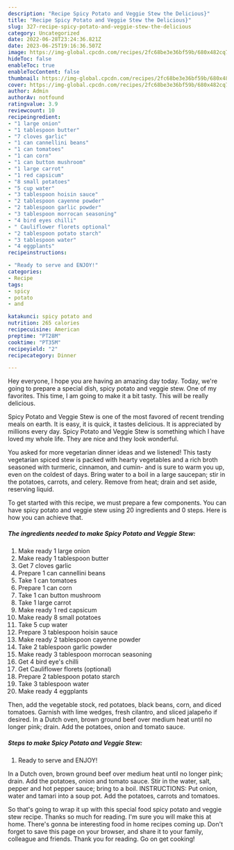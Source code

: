 ```yaml
---
description: "Recipe Spicy Potato and Veggie Stew the Delicious}"
title: "Recipe Spicy Potato and Veggie Stew the Delicious}"
slug: 327-recipe-spicy-potato-and-veggie-stew-the-delicious
category: Uncategorized
date: 2022-06-28T23:24:36.821Z
date: 2023-06-25T19:16:36.507Z
image: https://img-global.cpcdn.com/recipes/2fc68be3e36bf59b/680x482cq70/spicy-potato-and-veggie-stew-recipe-main-photo.jpg
hideToc: false
enableToc: true
enableTocContent: false
thumbnail: https://img-global.cpcdn.com/recipes/2fc68be3e36bf59b/680x482cq70/spicy-potato-and-veggie-stew-recipe-main-photo.jpg
cover: https://img-global.cpcdn.com/recipes/2fc68be3e36bf59b/680x482cq70/spicy-potato-and-veggie-stew-recipe-main-photo.jpg
author: Admin
authorAv: notfound
ratingvalue: 3.9
reviewcount: 10
recipeingredient:
- "1 large onion"
- "1 tablespoon butter"
- "7 cloves garlic"
- "1 can cannellini beans"
- "1 can tomatoes"
- "1 can corn"
- "1 can button mushroom"
- "1 large carrot"
- "1 red capsicum"
- "8 small potatoes"
- "5 cup water"
- "3 tablespoon hoisin sauce"
- "2 tablespoon cayenne powder"
- "2 tablespoon garlic powder"
- "3 tablespoon morrocan seasoning"
- "4 bird eyes chilli"
- " Cauliflower florets optional"
- "2 tablespoon potato starch"
- "3 tablespoon water"
- "4 eggplants"
recipeinstructions:

- "Ready to serve and ENJOY!"
categories:
- Recipe
tags:
- spicy
- potato
- and

katakunci: spicy potato and 
nutrition: 265 calories
recipecuisine: American
preptime: "PT28M"
cooktime: "PT35M"
recipeyield: "2"
recipecategory: Dinner

---
```



Hey everyone, I hope you are having an amazing day today. Today, we're going to prepare a special dish, spicy potato and veggie stew. One of my favorites. This time, I am going to make it a bit tasty. This will be really delicious.

Spicy Potato and Veggie Stew is one of the most favored of recent trending meals on earth. It is easy, it is quick, it tastes delicious. It is appreciated by millions every day. Spicy Potato and Veggie Stew is something which I have loved my whole life. They are nice and they look wonderful.

You asked for more vegetarian dinner ideas and we listened! This tasty vegetarian spiced stew is packed with hearty vegetables and a rich broth seasoned with turmeric, cinnamon, and cumin- and is sure to warm you up, even on the coldest of days. Bring water to a boil in a large saucepan; stir in the potatoes, carrots, and celery. Remove from heat; drain and set aside, reserving liquid.


To get started with this recipe, we must prepare a few components. You can have spicy potato and veggie stew using 20 ingredients and 0 steps. Here is how you can achieve that.

<!--inarticleads1-->

##### The ingredients needed to make Spicy Potato and Veggie Stew:

1. Make ready 1 large onion
1. Make ready 1 tablespoon butter
1. Get 7 cloves garlic
1. Prepare 1 can cannellini beans
1. Take 1 can tomatoes
1. Prepare 1 can corn
1. Take 1 can button mushroom
1. Take 1 large carrot
1. Make ready 1 red capsicum
1. Make ready 8 small potatoes
1. Take 5 cup water
1. Prepare 3 tablespoon hoisin sauce
1. Make ready 2 tablespoon cayenne powder
1. Take 2 tablespoon garlic powder
1. Make ready 3 tablespoon morrocan seasoning
1. Get 4 bird eye&#39;s chilli
1. Get  Cauliflower florets (optional)
1. Prepare 2 tablespoon potato starch
1. Take 3 tablespoon water
1. Make ready 4 eggplants


Then, add the vegetable stock, red potatoes, black beans, corn, and diced tomatoes. Garnish with lime wedges, fresh cilantro, and sliced jalapeño if desired. In a Dutch oven, brown ground beef over medium heat until no longer pink; drain. Add the potatoes, onion and tomato sauce. 

<!--inarticleads2-->

##### Steps to make Spicy Potato and Veggie Stew:


1. Ready to serve and ENJOY!

In a Dutch oven, brown ground beef over medium heat until no longer pink; drain. Add the potatoes, onion and tomato sauce. Stir in the water, salt, pepper and hot pepper sauce; bring to a boil. INSTRUCTIONS: Put onion, water and tamari into a soup pot. Add the potatoes, carrots and tomatoes. 

So that's going to wrap it up with this special food spicy potato and veggie stew recipe. Thanks so much for reading. I'm sure you will make this at home. There's gonna be interesting food in home recipes coming up. Don't forget to save this page on your browser, and share it to your family, colleague and friends. Thank you for reading. Go on get cooking!

